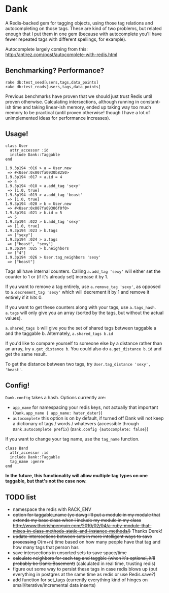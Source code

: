 # Dank

A Redis-backed gem for tagging objects, using those tag relations and autocompleting on those tags.  These are kind of two problems, but related enough that I put them in one gem (because with autocomplete you'll have fewer repeated tags with different spellings, for example).

Autocomplete largely coming from this: <http://antirez.com/post/autocomplete-with-redis.html>

## Benchmarking?  Performance?
```
rake db:test_seed[users,tags,data_points]
rake db:test_reads[users,tags,data_points]
```
Previous benchmarks have proven that we should just trust Redis until proven otherwise.  Calculating intersections, although running in constant-ish time and taking linear-ish memory, ended up taking way too much memory to be practical (until proven otherwise! though I have a lot of unimplemented ideas for performance increases).

## Usage!

```
class User
  attr_accessor :id
  include Dank::Taggable
end

1.9.3p194 :016 > a = User.new
 => #<User:0x007fa0930b8250>
1.9.3p194 :017 > a.id = 4
 => 4
1.9.3p194 :018 > a.add_tag 'sexy'
 => [1.0, true]
1.9.3p194 :019 > a.add_tag 'beast'
 => [1.0, true]
1.9.3p194 :020 > b = User.new
 => #<User:0x007fa09306f0f0>
1.9.3p194 :021 > b.id = 5
 => 5
1.9.3p194 :022 > b.add_tag 'sexy'
 => [1.0, true]
1.9.3p194 :023 > b.tags
 => ["sexy"]
1.9.3p194 :024 > a.tags
 => ["beast", "sexy"]
1.9.3p194 :025 > b.neighbors
 => ["4"]
1.9.3p194 :026 > User.tag_neighbors 'sexy'
 => ["beast"]
```

Tags all have internal counters.  Calling `a.add_tag 'sexy'` will either set the counter to 1 or (if it's already set) increase it by 1.

If you want to remove a tag entirely, use `a.remove_tag 'sexy'`, as opposed to `a.decrement_tag 'sexy'` which will decrement it by 1 and remove it entirely if it hits 0.

If you want to get these counters along with your tags, use `a.tags_hash`.  `a.tags` will only give you an array (sorted by the tags, but without the actual values).

`a.shared_tags b` will give you the set of shared tags between taggable a and the taggable b.  Alternately, `a.shared_tags b.id`

If you'd like to compare yourself to someone else by a distance rather than an array, try `a.get_distance b`.  You could also do `a.get_distance b.id` and get the same result.

To get the distance between two tags, try `User.tag_distance 'sexy', 'beast'`.

## Config!

`Dank.config` takes a hash.  Options currently are:

* `app_name` for namespacing your redis keys, not actually that important (`Dank.app_name { app_name: hater_dater}`)
* `autocomplete` this option is on by default, if turned off Dank will not keep a dictionary of tags / words / whatevers (accessible through `Dank.autocomplete prefix`) (`Dank.config {autocomplete: false}`)

If you want to change your tag name, use the `tag_name` function.

```
class Band
  attr_accessor :id
  include Dank::Taggable
  tag_name :genre
end
```

**In the future, this functionality will allow multiple tag types on one taggable, but that's not the case now.**

## TODO list

* namespace the redis with RACK_ENV
* ~~option for taggable_name (yo dawg i'll put a module in my module that extends my base class when i include my module in my class <http://www.theirishpenguin.com/2010/02/04/a-ruby-module-that-mixes-in-class-methods-static-and-instance-methods/>)~~ Thanks Derek!
* ~~update intersections between sets in more intelligent ways to save processing~~ O(m+n) time based on how many people have that tag and how many tags that person has
* ~~save intersections in unsorted sets to save space/time~~
* ~~calculate neighbors for each tag and taggble (when it's optional, it'll probably be Dank::Basement)~~ (calculated in real time, trusting redis)
* figure out some way to persist these tags in case redis blows up (put everything in postgres at the same time as redis or use Redis.save?)
* add function for set_tags (currently everything kind of hinges on small/iterative/incremental data inserts)
